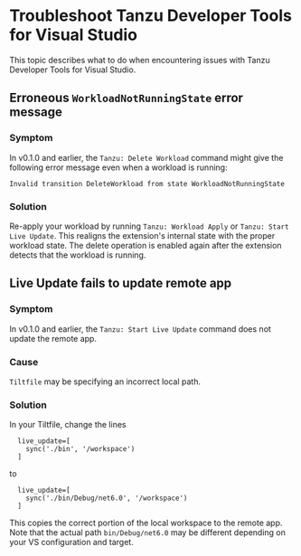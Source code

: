 # Troubleshoot Tanzu Developer Tools for Visual Studio

This topic describes what to do when encountering issues with Tanzu Developer Tools for Visual Studio.

## <a id='del-wrkld-not-running'></a> Erroneous `WorkloadNotRunningState` error message

### Symptom

In v0.1.0 and earlier, the `Tanzu: Delete Workload` command might give the following error message
even when a workload is running:

```console
Invalid transition DeleteWorkload from state WorkloadNotRunningState
```

### Solution

Re-apply your workload by running `Tanzu: Workload Apply` or `Tanzu: Start Live Update`.
This realigns the extension's internal state with the proper workload state.
The delete operation is enabled again after the extension detects that the workload is running.



## <a id='lv-update-app-not-updated'></a> Live Update fails to update remote app

### Symptom

In v0.1.0 and earlier, the `Tanzu: Start Live Update` command does not update the remote app.

### Cause

`Tiltfile` may be specifying an incorrect local path.

### Solution

In your Tiltfile, change the lines

```text
  live_update=[
    sync('./bin', '/workspace')
  ]
```

to

```text
  live_update=[
    sync('./bin/Debug/net6.0', '/workspace')
  ]
```

This copies the correct portion of the local workspace to the remote app.
Note that the actual path `bin/Debug/net6.0` may be different depending on your VS configuration and target.

